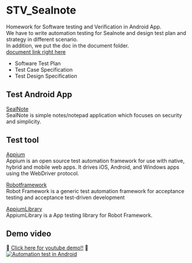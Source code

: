 # STV_Sealnote
Homework for Software testing and Verification in Android App.  
We have to write automation testing for Sealnote and design test plan and strategy in different scenario.  
In addition, we put the doc in the document folder.  
  [document link right here](https://github.com/LeoLiu1209/STV_Sealnote/tree/master/document)
*  Software Test Plan
*  Test Case Specification
*  Test Design Specification
## Test Android App
[SealNote](https://github.com/vishesh/sealnote)</br>
    SealNote is simple notes/notepad application which focuses on security and simplicity. 
## Test tool
[Appium](http://appium.io/)</br>
    Appium is an open source test automation framework for use with native, hybrid and mobile web apps.
    It drives iOS, Android, and Windows apps using the WebDriver protocol.

[Robotframework](http://robotframework.org/)</br> 
    Robot Framework is a generic test automation framework for acceptance testing and acceptance test-driven development

[AppiumLibrary](http://jollychang.github.io/robotframework-appiumlibrary/doc/AppiumLibrary.html)</br> 
    AppiumLibrary is a App testing library for Robot Framework.

## Demo video
:muscle:  [Click here for youtube demo!!](http://www.youtube.com/watch?v=NQj2gykNK4M) :muscle:</br>
[![Automation test in Android](http://img.youtube.com/vi/NQj2gykNK4M/0.jpg)](http://www.youtube.com/watch?v=NQj2gykNK4M)
